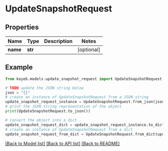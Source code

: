 # UpdateSnapshotRequest


## Properties

Name | Type | Description | Notes
------------ | ------------- | ------------- | -------------
**name** | **str** |  | [optional] 

## Example

```python
from koyeb.models.update_snapshot_request import UpdateSnapshotRequest

# TODO update the JSON string below
json = "{}"
# create an instance of UpdateSnapshotRequest from a JSON string
update_snapshot_request_instance = UpdateSnapshotRequest.from_json(json)
# print the JSON string representation of the object
print(UpdateSnapshotRequest.to_json())

# convert the object into a dict
update_snapshot_request_dict = update_snapshot_request_instance.to_dict()
# create an instance of UpdateSnapshotRequest from a dict
update_snapshot_request_from_dict = UpdateSnapshotRequest.from_dict(update_snapshot_request_dict)
```
[[Back to Model list]](../README.md#documentation-for-models) [[Back to API list]](../README.md#documentation-for-api-endpoints) [[Back to README]](../README.md)


